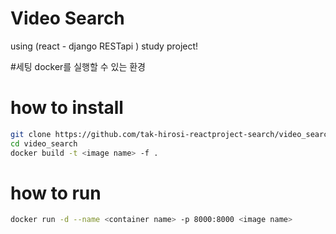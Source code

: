 
# Video Search
using (react - django RESTapi ) study project!

#세팅
docker를 실행할 수 있는 환경

# how to install
```bash
git clone https://github.com/tak-hirosi-reactproject-search/video_search.git
cd video_search
docker build -t <image name> -f .
```

# how to run
```bash
docker run -d --name <container name> -p 8000:8000 <image name>
```
